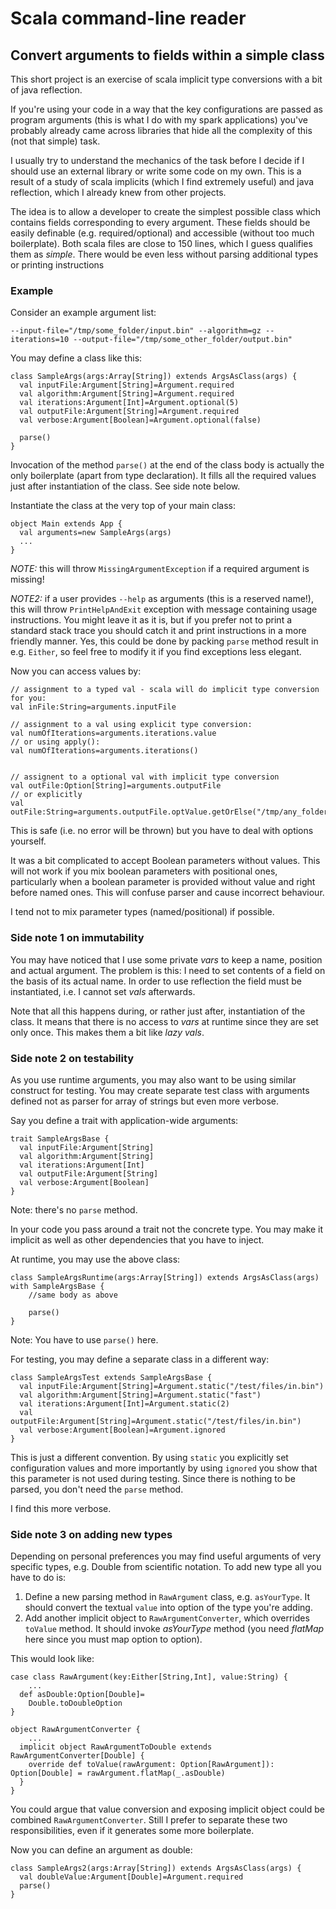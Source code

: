 # Scala command-line reader
## Convert arguments to fields within a simple class

This short project is an exercise of scala implicit type conversions with a bit of java reflection.

If you're using your code in a way that the key configurations are passed as program arguments 
(this is what I do with my spark applications) you've probably already came across libraries that 
hide all the complexity of this (not that simple) task.

I usually try to understand the mechanics of the task before I decide if I should use an external library 
or write some code on my own. This is a result of a study of scala implicits (which I find extremely useful) 
and java reflection, which I already knew from other projects.

The idea is to allow a developer to create the simplest possible class which contains fields corresponding to every argument. 
These fields should be easily definable (e.g. required/optional) and accessible (without too much boilerplate). 
Both scala files are close to 150 lines, which I guess qualifies them as _simple_. There would be even
less without parsing additional types or printing instructions 

### Example ###

Consider an example argument list:

    --input-file="/tmp/some_folder/input.bin" --algorithm=gz --iterations=10 --output-file="/tmp/some_other_folder/output.bin"
  
You may define a class like this:

    class SampleArgs(args:Array[String]) extends ArgsAsClass(args) {
      val inputFile:Argument[String]=Argument.required
      val algorithm:Argument[String]=Argument.required
      val iterations:Argument[Int]=Argument.optional(5)
      val outputFile:Argument[String]=Argument.required
      val verbose:Argument[Boolean]=Argument.optional(false)

      parse()
    }

Invocation of the method <code>parse()</code> at the end of the class body is actually the only boilerplate 
(apart from type declaration). It fills all the required values just after instantiation of the class. See side note below.

Instantiate the class at the very top of your main class:

    object Main extends App {
      val arguments=new SampleArgs(args)
      ...
    }

_NOTE:_ this will throw <code>MissingArgumentException</code> if a required argument is missing!

_NOTE2:_ if a user provides <code>--help</code> as arguments (this is a reserved name!), this will throw <code>PrintHelpAndExit</code> exception 
with message containing usage instructions. You might leave it as it is, but if you prefer not to print 
a standard stack trace you should catch it and print instructions in a more friendly manner. Yes, this could
be done by packing <code>parse</code> method result in e.g. <code>Either</code>, so feel free to modify it 
if you find exceptions less elegant.

Now you can access values by:

    // assignment to a typed val - scala will do implicit type conversion for you:
    val inFile:String=arguments.inputFile

    // assignment to a val using explicit type conversion:
    val numOfIterations=arguments.iterations.value
    // or using apply():
    val numOfIterations=arguments.iterations()


    // assignent to a optional val with implicit type conversion
    val outFile:Option[String]=arguments.outputFile
    // or explicitly
    val outFile:String=arguments.outputFile.optValue.getOrElse("/tmp/any_folder/out.bin")
    
This is safe (i.e. no error will be thrown) but you have to deal with options yourself.

It was a bit complicated to accept Boolean parameters without values. This will not work if you mix
boolean parameters with positional ones, particularly when a boolean parameter is provided without value 
and right before named ones. This will confuse parser and cause incorrect behaviour.

I tend not to mix parameter types (named/positional) if possible. 

### Side note 1 on immutability ###

You may have noticed that I use some private _vars_ to keep a name, position and actual argument.
The problem is this: I need to set contents of a field on the basis of its actual name. In order
to use reflection the field must be instantiated, i.e. I cannot set _vals_ afterwards. 

Note that all this happens during, or rather just after, instantiation of the class. It means that
there is no access to _vars_ at runtime since they are set only once. This makes them a bit like _lazy vals_.

### Side note 2 on testability ###

As you use runtime arguments, you may also want to be using similar construct for testing.
You may create separate test class with arguments defined not as parser for array of strings
but even more verbose.

Say you define a trait with application-wide arguments:

    trait SampleArgsBase {
      val inputFile:Argument[String]
      val algorithm:Argument[String]
      val iterations:Argument[Int]
      val outputFile:Argument[String]
      val verbose:Argument[Boolean]
    }

Note: there's no <code>parse</code> method.

In your code you pass around a trait not the concrete type. You may make it implicit 
as well as other dependencies that you have to inject. 

At runtime, you may use the above class:

    class SampleArgsRuntime(args:Array[String]) extends ArgsAsClass(args) with SampleArgsBase {
        //same body as above

        parse()
    }

Note: You have to use <code>parse()</code> here.

For testing, you may define a separate class in a different way:

    class SampleArgsTest extends SampleArgsBase {
      val inputFile:Argument[String]=Argument.static("/test/files/in.bin")
      val algorithm:Argument[String]=Argument.static("fast")
      val iterations:Argument[Int]=Argument.static(2)
      val outputFile:Argument[String]=Argument.static("/test/files/in.bin")
      val verbose:Argument[Boolean]=Argument.ignored
    }

This is just a different convention. By using <code>static</code> you explicitly set configuration values
and more importantly by using <code>ignored</code> you show that this parameter is not 
used during testing. Since there is nothing to be parsed, you don't need the <code>parse</code> method.

I find this more verbose.

### Side note 3 on adding new types ###

Depending on personal preferences you may find useful arguments of very specific types, e.g. Double from scientific notation. 
To add new type all you have to do is:
1. Define a new parsing method in <code>RawArgument</code> class, e.g. <code>asYourType</code>. It should convert the textual <code>value</code> into option of the type you're adding. 
2. Add another implicit object to <code>RawArgumentConverter</code>, which overrides <code>toValue</code> method. It should invoke _asYourType_ method (you need _flatMap_ here since you must map option to option). 

This would look like:

    case class RawArgument(key:Either[String,Int], value:String) {
        ...
      def asDouble:Option[Double]=
        Double.toDoubleOption
    }

    object RawArgumentConverter {
        ...
      implicit object RawArgumentToDouble extends RawArgumentConverter[Double] {
        override def toValue(rawArgument: Option[RawArgument]): Option[Double] = rawArgument.flatMap(_.asDouble)
      }
    }

You could argue that value conversion and exposing implicit object could 
be combined <code>RawArgumentConverter</code>. Still I prefer to separate these two responsibilities, even 
if it generates some more boilerplate.

Now you can define an argument as double:

    class SampleArgs2(args:Array[String]) extends ArgsAsClass(args) {
      val doubleValue:Argument[Double]=Argument.required
      parse()
    }

